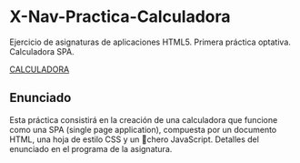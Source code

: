 # X-Nav-Practica-Calculadora
Ejercicio de asignaturas de aplicaciones HTML5. Primera práctica optativa. Calculadora SPA.

<a href="https://davidgoen.github.io/X-Nav-Practica-Calculadora/cal.html">CALCULADORA</a>

## Enunciado

Esta práctica consistirá en la creación de una calculadora que funcione como una SPA (single page application), compuesta por un documento HTML, una hoja de estilo CSS y un chero JavaScript. Detalles del enunciado en el programa de la asignatura.
